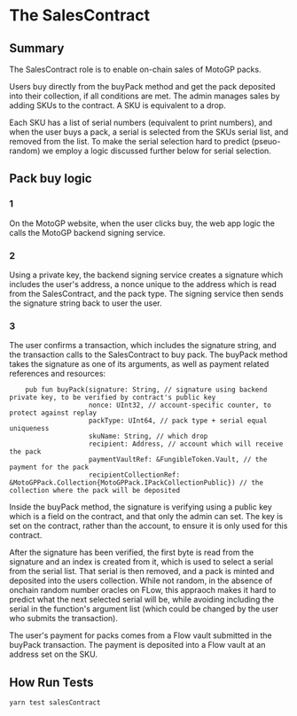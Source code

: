# The SalesContract

## Summary
The SalesContract role is to enable on-chain sales of MotoGP packs.

Users buy directly from the buyPack method and get the pack deposited into their collection, if all conditions are met.
The admin manages sales by adding SKUs to the contract. A SKU is equivalent to a drop.

Each SKU has a list of serial numbers (equivalent to print numbers), and when the user buys a pack, a serial is selected from the SKUs serial list, and removed from the list. To make the serial selection hard to predict (pseuo-random) we employ a logic discussed further below for serial selection.

## Pack buy logic

### 1
On the MotoGP website, when the user clicks buy, the web app logic the calls the MotoGP backend signing service.

### 2
Using a private key, the backend signing service creates a signature which includes the user's address, a nonce unique to the address which is read from the SalesContract, and the pack type.
The signing service then sends the signature string back to user the user.

### 3
The user confirms a transaction, which includes the signature string, and the transaction calls to the SalesContract to buy pack.
The buyPack method takes the signature as one of its arguments, as well as payment related references and resources:

```
    pub fun buyPack(signature: String, // signature using backend private key, to be verified by contract's public key
                    nonce: UInt32, // account-specific counter, to protect against replay
                    packType: UInt64, // pack type + serial equal uniqueness
                    skuName: String, // which drop
                    recipient: Address, // account which will receive the pack 
                    paymentVaultRef: &FungibleToken.Vault, // the payment for the pack
                    recipientCollectionRef: &MotoGPPack.Collection{MotoGPPack.IPackCollectionPublic}) // the collection where the pack will be deposited
```

Inside the buyPack method, the signature is verifying using a public key which is a field on the contract, and that only the admin can set. 
The key is set on the contract, rather than the account, to ensure it is only used for this contract.

After the signature has been verified, the first byte is read from the signature and an index is created from it, which is used to select a serial from the serial list. That serial is then removed, and a pack is minted and deposited into the users collection. While not random, in the absence of onchain random number oracles on FLow, this appraoch makes it hard to predict what the next selected serial will be, while avoiding including the serial in the function's argument list (which could be changed by the user who submits the transaction).

The user's payment for packs comes from a Flow vault submitted in the buyPack transaction. The payment is deposited into a Flow vault at an address set on the SKU.

## How Run Tests

```
yarn test salesContract
```
